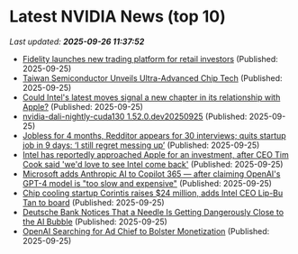 # Latest NVIDIA News (top 10)
_Last updated: **2025-09-26 11:37:52**_

- [Fidelity launches new trading platform for retail investors](https://economictimes.indiatimes.com/tech/technology/fidelity-launches-new-trading-platform-for-retail-investors/articleshow/124116860.cms) (Published: 2025-09-25)
- [Taiwan Semiconductor Unveils Ultra-Advanced Chip Tech](https://biztoc.com/x/90e5b830e66b87e4) (Published: 2025-09-25)
- [Could Intel's latest moves signal a new chapter in its relationship with Apple?](https://www.windowscentral.com/hardware/intel/intel-approach-apple-for-investment) (Published: 2025-09-25)
- [nvidia-dali-nightly-cuda130 1.52.0.dev20250925](https://pypi.org/project/nvidia-dali-nightly-cuda130/1.52.0.dev20250925/) (Published: 2025-09-25)
- [Jobless for 4 months, Redditor appears for 30 interviews; quits startup job in 9 days: ‘I still regret messing up’](https://indianexpress.com/article/trending/trending-in-india/reddit-user-quits-job-after-9-days-join-uk-mnc-for-better-work-life-balance-10270885/) (Published: 2025-09-25)
- [Intel has reportedly approached Apple for an investment, after CEO Tim Cook said 'we'd love to see Intel come back'](https://www.pcgamer.com/hardware/intel-has-reportedly-approached-apple-for-an-investment-after-ceo-tim-cook-said-wed-love-to-see-intel-come-back/) (Published: 2025-09-25)
- [Microsoft adds Anthropic AI to Copilot 365 — after claiming OpenAI's GPT-4 model is "too slow and expensive"](https://www.windowscentral.com/artificial-intelligence/microsoft-copilot/microsoft-adds-anthropic-ai-to-copilot-365) (Published: 2025-09-25)
- [Chip cooling startup Corintis raises $24 million, adds Intel CEO Lip-Bu Tan to board](https://tech.yahoo.com/computing/articles/chip-cooling-startup-corintis-raises-110309280.html) (Published: 2025-09-25)
- [Deutsche Bank Notices That a Needle Is Getting Dangerously Close to the AI Bubble](https://gizmodo.com/deutsche-bank-notices-that-a-needle-is-getting-dangerously-close-to-the-ai-bubble-2000663370) (Published: 2025-09-25)
- [OpenAI Searching for Ad Chief to Bolster Monetization](http://www.pymnts.com/artificial-intelligence-2/2025/openai-searching-for-ad-chief-to-bolster-monetization/) (Published: 2025-09-25)
